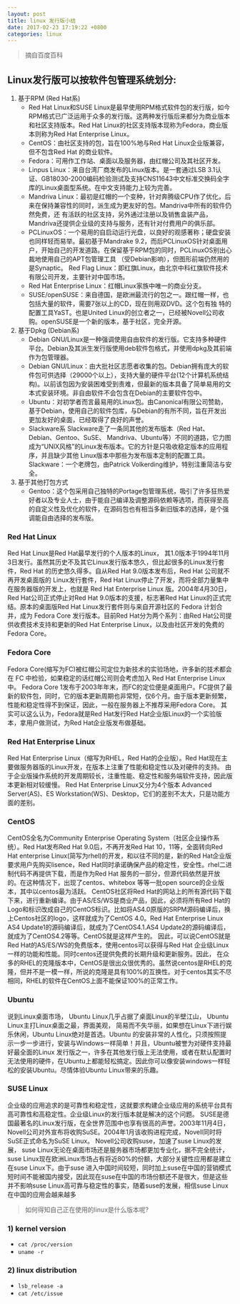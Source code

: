```yaml
---
layout: post
title: linux 发行版小结
date: 2017-02-23 17:19:22 +0800
categories: linux
---
```

> 摘自百度百科

## Linux发行版可以按软件包管理系统划分:

1. 基于RPM (Red Hat系) 
    - Red Hat Linux和SUSE Linux是最早使用RPM格式软件包的发行版，如今RPM格式已广泛运用于众多的发行版。这两种发行版后来都分为商业版本和社区支持版本。Red Hat Linux的社区支持版本现称为Fedora，商业版本则称为Red Hat Enterprise Linux。
    - CentOS：由社区支持的包，旨在100%地与Red Hat Linux企业版兼容，但不包含Red Hat 的商业软件。
    - Fedora：可用作工作站、桌面以及服务器，由红帽公司及其社区开发。
    - Linpus Linux：来自台湾厂商发布的Linux版本。是一套通过LSB 3.1认证、GB18030-2000编码检验测试及支持CNS11643中文标准交换码全字库的Linux桌面型系统。在中文支持能力上较为完善。
    - Mandriva Linux：最初是红帽的一个变种，针对奔腾级CPU作了优化，后来在保持兼容性的同时，派生成为更友好的包。Mandriva中所有的软件仍然免费，还 有活跃的社区支持，另外通过注册以及销售盒装产品，Mandriva还提供企业级的支持与服务，还有针对付费用户的俱乐部。
    - PCLinuxOS：一个易用的自启动运行光盘，以良好的观感著称；硬盘安装也同样轻而易举。最初基于Mandrake 9.2，而后PCLinuxOS针对桌面用户，开始自己的开发道路。在保留基于RPM包的同时，PCLinuxOS别出心裁地使用自己的APT包管理工具 （受Debian影响），但图形前端仍然用的是Synaptic。 Red Flag Linux：即红旗Linux，由北京中科红旗软件技术有限公司开发，主要针对中国市场。
    - Red Hat Enterprise Linux：红帽Linux家族中唯一的商业分支。
    - SUSE/openSUSE：来自德国，是欧洲最流行的包之一。跟红帽一样，也包括大量的软件，需要7张以上的CD，现在则用双DVD。这个包有独 特的配置工具YaST。也是United Linux的创立者之一，已经被Novell公司收购。openSUSE是一个新的版本，基于社区，完全开源。
2. 基于Dpkg (Debian系)
    - Debian GNU/Linux是一种强调使用自由软件的发行版。它支持多种硬件平台。Debian及其派生发行版使用deb软件包格式，并使用dpkg及其前端作为包管理器。
    - Debian GNU/Linux：由大批社区志愿者收集的包。Debian拥有庞大的软件包可供选择（29000个以上），支持大量的硬件平台(12个计算机系统结 构)。以前该包因为安装困难受到责难，但最新的版本具备了简单易用的文本式安装环境。非自由软件不会包含在Debian的主要软件包中。
    - Ubuntu：对初学者而言最易用的Linux包。由Canonical有限公司赞助，基于Debian，使用自己的软件包库，与Debian的有所不同，旨在开发出更加友好的桌面，已经取得了良好的声誉。
    - Slackware系 Slackware走了一条同其他的发布版本（Red Hat、Debian、Gentoo、SuSE、 Mandriva、Ubuntu等）不同的道路，它力图成为“UNIX风格”的Linux发布版本。它的方针是只吸收稳定版本的应用程序，并且缺少其他 Linux版本中那些为发布版本定制的配置工具。 Slackware：一个老牌包，由Patrick Volkerding维护，特别注重简洁与安全。
3. 基于其他打包方式
    - Gentoo：这个包采用自己独特的Portage包管理系统，吸引了许多狂热爱好者以及专业人士，由于能自己编译及调整源码依赖等选项，而获得至高的自定义性及优化的软件，在源码包也有相当多新旧版本的选择，是个强调能自由选择的发布版。


### Red Hat Linux

Red Hat Linux是Red Hat最早发行的个人版本的Linux， 其1.0版本于1994年11月3日发行。虽然其历史不及其它Linux发行版本悠久，但比起很多的Linux发行套件，Red Hat 的历史悠久得多。自从Red Hat 9.0版本发布后，Red Hat 公司就不再开发桌面版的 Linux发行套件，Red Hat Linux停止了开发，而将全部力量集中在服务器版的开发上，也就是 Red Hat Enterprise Linux 版。2004年4月30日，Red Hat公司正式停止对Red Hat 9.0版本的支援，标志著Red Hat Linux的正式完结。原本的桌面版Red Hat Linux发行套件则与来自开源社区的
Fedora 计划合并，成为 Fedora Core 发行版本。目前Red Hat分为两个系列：由Red Hat公司提供收费技术支持和更新的Red Hat Enterprise Linux，以及由社区开发的免费的Fedora Core。

### Fedora Core

Fedora Core(缩写为FC)被红帽公司定位为新技术的实验场地，许多新的技术都会在 FC 中检验，如果稳定的话红帽公司则会考虑加入 Red Hat Enterprise Linux 中。 Fedora Core 1发布于2003年年末，而FC的定位便是桌面用户。FC提供了最新的软件包，同时，它的版本更新周期也非常短，仅6个月。由于版本更新频繁，性能和稳定性得不到保证，因此，一般在服务器上不推荐采用Fedora Core。 其实可以这么认为，Fedora就是Red Hat发行Red Hat企业版Linux的一个实验版本，拿用户做测试，为Red Hat企业版发布做基础。

### Red Hat Enterprise Linux

Red Hat Enterprise Linux（缩写为RHEL，Red Hat的企业版）。Red Hat现在主要做服务器版的Linux开发，在版本上注重了性能和稳定性以及对硬件的支持。 由于企业版操作系统的开发周期较长，注重性能、稳定性和服务端软件支持，因此版本更新相对较缓慢。 Red Hat Enterprise Linux又分为4个版本 Advanced Server(AS)、ES Workstation(WS)、Desktop，它们的差别不太大，只是功能方面的差别。

### CentOS

CentOS全名为Community Enterprise Operating System（社区企业操作系统）。Red Hat发布Red Hat 9.0后，不再开发Red Hat 10，11等，全面转向Red Hat enterprise Linux(简写为rhel)的开发，和以往不同的是，新的Red Hat企业版要求用户先购买lisence，Red Hat同时承诺确保产品的稳定性，安全性。rhel二进制代码不再提供下载，而是作为Red Hat 服务的一部分，但源代码依然是开放的。在这种情况下，出现了centos、whitebox 等等一批open
source的企业版本，其中以centos最为活跃。 CentOS社区将Red Hat的网站上的所有源代码下载下来，进行重新编译。由于AS/ES/WS是商业产品，因此，必须将所有Red Hat的Logo和标识改成自己的CentOS标识。比如将AS4.0原版的SRPM源码编译后，换上Centos社区的logo，这样就成为了CentOS 4.0。Red Hat Enterprise Linux AS4 Update1的源码编译后，就成为了CentOS4.1.AS4 Update2的源码编译后，就成为了CentOS4.2等等。CentOS就是这样产生的。 因此，可以说CentOS就是Red
Hat的AS/ES/WS的免费版本，使用centos可以获得与Red Hat 企业级Linux一样的功能和性能。同时centos还提供免费的长期升级和更新服务。因此， 在众多的RHEL的克隆版本中，CentOS是很出众很优秀的。虽然说centos是RHEL的克隆，但并不是一模一样，所说的克隆是具有100%的互换性。对于centos其实不尽相同，RHEL的软件在CentOS上面不能保证100%的正常工作。

### Ubuntu

说到Linux桌面市场， Ubuntu Linux几乎占据了桌面Linux的半壁江山， Ubuntu Linux主打Linux桌面之最，界面美观， 简易而不失华丽，如果想在Linux下进行娱乐休闲，Ubuntu Linux绝对是首选。Ubuntu 的安装非常的人性化，只须按照提示一步一步进行，安装与Windows一样简单！并且，Ubuntu被誉为对硬件支持最好最全面的Linux
发行版之一，许多在其他发行版上无法使用，或者在默认配置时无法使用的硬件，在Ubuntu上都能轻松搞定。因此你可以像安装windows一样轻松的安装Ubuntu。尽情体验Ubuntu Linux带来的乐趣。

### SUSE Linux

企业级的应用追求的是可靠性和稳定性，这就要求构建企业级应用的系统平台具有高可靠性和高稳定性。企业级Linux的发行版本就是解决的这个问题。 SUSE是德国最著名的Linux发行版，在全世界范围中也享有很高的声誉。2003年11月4日，Novell公司对外宣布将收购SuSE。2004年1月该收购进程完成，Novell同时将SuSE正式命名为SuSE Linux。 Novell公司收购suse，加速了suse Linux的发展， suse Linux无论在桌面市场还是服务器市场都更加专业化，据不完全统计，suse
Linux现在欧洲Linux市场占有将近80%的份额，大部分关键性应用都是建立在suse Linux下。由于suse 进入中国时间较短，同时加上suse在中国的营销模式短时间不能被国内接受，因此现在suse在中国的市场份额还不是很大，但是这些并不影响suse Linux高可靠与稳定性的事实，随着suse的发展，相信suse Linux在中国的应用会越来越多

> 如何得知自己正在使用的linux是什么版本呢?

### 1) kernel version

- `cat /proc/version`
- `uname -r`

### 2) linux distribution

- `lsb_release -a`
- `cat /etc/issue`
